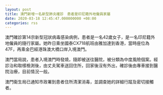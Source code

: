 ```yaml
---
layout: post
title: 澳門新增一名新型肺炎確診　患者是印尼籍外地僱員家屬
date: 2020-03-18 12:45:47.000000000 +08:00
categories: rss
---
```


澳門確診第14宗新型冠狀病毒感染病例，患者是一名42歲女子，是一名印尼籍外地僱員的隨行家屬。她昨日乘坐國泰CX718航班由雅加達到香港，當時座位為47F，再乘金巴經港珠澳大橋口岸入境澳門。

澳門當局說，患者入境澳門時發燒，隨即被送往醫院，被分類為中度風險個案。經診治和取樣檢測後，由丈夫駕車送回住所，回家後沒有外出，確診後由專車接到醫院治療，目前情況一般。

澳門衞生局已通知市政署到患者住所清潔消毒，並調查她的詳細行蹤及密切接觸者。
